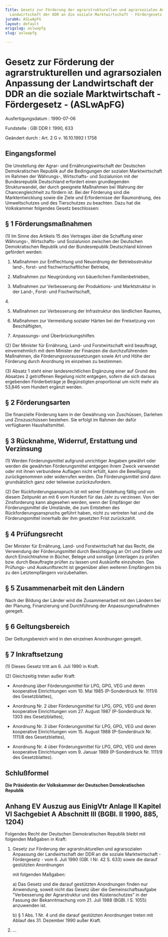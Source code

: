 ```yaml
---
Title: Gesetz zur Förderung der agrarstrukturellen und agrarsozialen Anpassung der
  Landwirtschaft der DDR an die soziale Marktwirtschaft - Fördergesetz -
jurabk: ASLwApFG
layout: default
origslug: aslwapfg
slug: aslwapfg

---
```


# Gesetz zur Förderung der agrarstrukturellen und agrarsozialen Anpassung der Landwirtschaft der DDR an die soziale Marktwirtschaft - Fördergesetz - (ASLwApFG)

Ausfertigungsdatum
:   1990-07-06

Fundstelle
:   GBl DDR I: 1990, 633

Geändert durch
:   Art. 2 G v. 16.10.1992 I 1758

## Eingangsformel

Die Umstellung der Agrar- und Ernährungswirtschaft der Deutschen
Demokratischen Republik auf die Bedingungen der sozialen
Marktwirtschaft im Rahmen der Währungs-, Wirtschafts- und Sozialunion
mit der Bundesrepublik Deutschland erfordert einen grundlegenden
Strukturwandel, der durch geeignete Maßnahmen bei Wahrung der
Chancengleichheit zu fördern ist. Bei der Förderung sind die
Marktentwicklung sowie die Ziele und Erfordernisse der Raumordnung,
des Umweltschutzes und des Tierschutzes zu beachten.
Dazu hat die Volkskammer folgendes Gesetz beschlossen:

## § 1 Förderungsmaßnahmen

(1) Im Sinne des Artikels 15 des Vertrages über die Schaffung einer
Währungs-, Wirtschafts- und Sozialunion zwischen der Deutschen
Demokratischen Republik und der Bundesrepublik Deutschland können
gefördert werden:

1.  Maßnahmen zur Entflechtung und Neuordnung der Betriebsstruktur land-,
    forst- und fischwirtschaftlicher Betriebe,


2.  Maßnahmen zur Neugründung von bäuerlichen Familienbetrieben,


3.  Maßnahmen zur Verbesserung der Produktions- und Marktstruktur in der
    Land-, Forst- und Fischwirtschaft,



4\.

5.  Maßnahmen zur Verbesserung der Infrastruktur des ländlichen Raumes,


6.  Maßnahmen zur Vermeidung sozialer Härten bei der Freisetzung von
    Beschäftigten,


7.  Anpassungs- und Überbrückungshilfen.




(2) Der Minister für Ernährung, Land- und Forstwirtschaft wird
beauftragt, einvernehmlich mit dem Minister der Finanzen die
durchzuführenden Maßnahmen, die Förderungsvoraussetzungen sowie Art
und Höhe der Förderung durch Anordnung im einzelnen zu bestimmen.

(3) Absatz 1 steht einer landesrechtlichen Ergänzung einer auf Grund
des Absatzes 2 getroffenen Regelung nicht entgegen, sofern die sich
daraus ergebenden Förderbeträge je Begünstigten proportional um nicht
mehr als 53,846 vom Hundert ergänzt werden.

## § 2 Förderungsarten

Die finanzielle Förderung kann in der Gewährung von Zuschüssen,
Darlehen und Zinszuschüssen bestehen. Sie erfolgt im Rahmen der dafür
verfügbaren Haushaltsmittel.

## § 3 Rücknahme, Widerruf, Erstattung und Verzinsung

(1) Werden Förderungsmittel aufgrund unrichtiger Angaben gewährt oder
werden die gewährten Förderungsmittel entgegen ihrem Zweck verwendet
oder mit ihnen verbundene Auflagen nicht erfüllt, kann die Bewilligung
zurückgenommen oder widerrufen werden. Die Förderungsmittel sind dann
grundsätzlich ganz oder teilweise zurückzufordern.

(2) Der Rückforderungsanspruch ist mit seiner Entstehung fällig und
von diesem Zeitpunkt an mit 6 vom Hundert für das Jahr zu verzinsen.
Von der Zinsforderung kann abgesehen werden, wenn der Empfänger der
Förderungsmittel die Umstände, die zum Entstehen des
Rückforderungsanspruchs geführt haben, nicht zu vertreten hat und die
Förderungsmittel innerhalb der ihm gesetzten Frist zurückzahlt.

## § 4 Prüfungsrecht

Der Minister für Ernährung, Land- und Forstwirtschaft hat das Recht,
die Verwendung der Förderungsmittel durch Besichtigung an Ort und
Stelle und durch Einsichtnahme in Bücher, Belege und sonstige
Unterlagen zu prüfen bzw. durch Beauftragte prüfen zu lassen und
Auskünfte einzuholen. Das Prüfungs- und Auskunftsrecht ist gegenüber
allen weiteren Empfängern bis zu den Letztempfängern vorzubehalten.

## § 5 Zusammenarbeit mit den Ländern

Nach der Bildung der Länder wird die Zusammenarbeit mit den Ländern
bei der Planung, Finanzierung und Durchführung der Anpassungsmaßnahmen
geregelt.

## § 6 Geltungsbereich

Der Geltungsbereich wird in den einzelnen Anordnungen geregelt.

## § 7 Inkraftsetzung

(1) Dieses Gesetz tritt am 6. Juli 1990 in Kraft.

(2)
Gleichzeitig treten außer Kraft:

-   Anordnung über Förderungsmittel für LPG, GPG, VEG und deren
    kooperative Einrichtungen vom 10. Mai 1985 (P-Sonderdruck Nr. 1111/6
    des Gesetzblattes),


-   Anordnung Nr. 2 über Förderungsmittel für LPG, GPG, VEG und deren
    kooperative Einrichtungen vom 27. August 1987 (P-Sonderdruck Nr. 1303
    des Gesetzblattes),


-   Anordnung Nr. 3 über Förderungsmittel für LPG, GPG, VEG und deren
    kooperative Einrichtungen vom 15. August 1988 (P-Sonderdruck Nr.
    1111/8 des Gesetzblattes),


-   Anordnung Nr. 4 über Förderungsmittel für LPG, GPG, VEG und deren
    kooperative Einrichtungen vom 9. Januar 1989 (P-Sonderdruck Nr. 1111/9
    des Gesetzblattes).

## Schlußformel

**Die Präsidentin der Volkskammer der Deutschen Demokratischen
Republik**

## Anhang EV Auszug aus EinigVtr Anlage II Kapitel VI Sachgebiet A Abschnitt III (BGBl. II 1990, 885, 1204)

Folgendes Recht der Deutschen Demokratischen Republik bleibt mit
folgenden Maßgaben in Kraft:

1.  Gesetz zur Förderung der agrarstrukturellen und agrarsozialen
    Anpassung der Landwirtschaft der DDR an die soziale Marktwirtschaft -
    Fördergesetz - vom 6. Juli 1990 (GBl. I Nr. 42 S. 633) sowie die
    darauf gestützten Anordnungen

    mit folgenden Maßgaben:

    a)  Das Gesetz und die darauf gestützten Anordnungen finden nur Anwendung,
        soweit nicht das Gesetz über die Gemeinschaftsaufgabe "Verbesserung
        der Agrarstruktur und des Küstenschutzes" in der Fassung der
        Bekanntmachung vom 21. Juli 1988 (BGBl. I S. 1055) anzuwenden ist.


    b)  § 1 Abs. 1 Nr. 4 und die darauf gestützten Anordnungen treten mit
        Ablauf des 31. Dezember 1990 außer Kraft.





2.  ...




